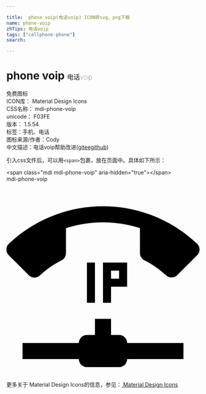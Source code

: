 ```yaml
---

title:  phone voip(电话voip) ICON转svg、png下载
name: phone-voip
zhTips: 电话voip
tags: ["cellphone-phone"]
search: 

---
```


# phone voip  <small style="font-size: 60%;font-weight: 100">电话voip</small>


<div class="detail-page">
<p>
<span><span class="badge-success badge">免费图标</span> </span>
<br/>
<span>
ICON库：
<span class="badge-secondary badge">Material Design Icons</span> 
</span>
<br/>
<span>
CSS名称：
<span class="badge-secondary badge">mdi-phone-voip</span> 
</span>
<br/>
<span>
unicode：
<span class="badge-secondary badge">F03FE</span> 
<copy-btn content='F03FE' btn-title=""></copy-btn>
<copy-btn :content='String.fromCodePoint(parseInt("F03FE", 16))' btn-title="复制U"></copy-btn>
</span>
<br/>
<span>
版本：
<span class="badge-secondary badge">1.5.54</span> 
</span><br/><span>标签：<span class="badge-light badge"><router-link to="/tags/cellphone-phone.html">手机、电话</router-link></span></span>
<br/>
<span>图标来源/作者：<span class="badge-light badge">Cody</span></span> 
<br/>
<span class="zh-detail">中文描述：<span class="badge-primary badge">电话voip</span><span class="help-link"><span>帮助改进</span>(<a href="https://gitee.com/liuwave/icon-helper/edit/master/json/material/phone-voip.json" target="_blank" rel="noopener noreferrer">gitee</a><a href="https://github.com/liuwave/icon-helper/edit/master/json/material/phone-voip.json" target="_blank" rel="noopener noreferrer">github</a></span>)</span><br/>
</p>
</div>
<div class="alert alert-dark">
  <i class="mdi mdi-phone-voip mdi-48px"></i>
  <i class="mdi mdi-phone-voip mdi-36px"></i>
  <i class="mdi mdi-phone-voip mdi-24px"></i>
  <i class="mdi mdi-phone-voip mdi-18px"></i>
</div>
<div>
  <p>引入css文件后，可以用<code>&lt;span&gt;</code>包裹，放在页面中。具体如下所示：    
  </p>
  <div class="alert alert-primary" style="font-size: 14px">
    &lt;span class="mdi mdi-phone-voip" aria-hidden="true"&gt;&lt;/span&gt;
    <copy-btn content='<span class="mdi mdi-phone-voip" aria-hidden="true"></span>'></copy-btn>
  </div>
  <div class="alert alert-secondary">
    <i class="mdi mdi-phone-voip"
    style="font-size: 24px"
    aria-hidden="true"></i> mdi-phone-voip
    <copy-btn content="mdi-phone-voip" btn-title="复制图标名称"></copy-btn>
  </div>
</div>
<div id="svg" class="svg-wrap">
<svg xmlns="http://www.w3.org/2000/svg" viewBox="0 0 24 24"><path d="M13,17V19H14A1,1 0 0,1 15,20H22V22H15A1,1 0 0,1 14,23H10A1,1 0 0,1 9,22H2V20H9A1,1 0 0,1 10,19H11V17H13M23.7,7.67C23.88,7.85 24,8.09 24,8.37C24,8.65 23.89,8.9 23.71,9.08L21.23,11.56C21.05,11.74 20.8,11.85 20.5,11.85C20.25,11.85 20,11.75 19.82,11.57C19,10.84 18.13,10.21 17.15,9.72C16.82,9.56 16.59,9.21 16.59,8.82V5.72C15.14,5.25 13.59,5 12,5C10.4,5 8.85,5.25 7.4,5.73V8.83C7.4,9.23 7.17,9.57 6.84,9.73C5.87,10.22 4.97,10.84 4.18,11.58C4,11.75 3.75,11.86 3.5,11.86C3.2,11.86 2.95,11.75 2.77,11.57L0.29,9.09C0.11,8.91 0,8.66 0,8.38C0,8.1 0.11,7.85 0.29,7.67C3.34,4.78 7.46,3 12,3C16.53,3 20.65,4.78 23.7,7.67M11,10V15H10V10H11M12,10H15V13H13V15H12V10M14,12V11H13V12H14Z" /></svg>
</div>
<detail full-name='mdi-phone-voip'></detail>
    
<div><p>更多关于 Material Design Icons的信息，参见：<a target="_blank" href="https://iconhelper.cn/material.html"> Material Design Icons</a>
</p></div>
